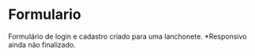 # Formulario
 Formulário de login e cadastro criado para uma lanchonete. *Responsivo ainda não finalizado.

